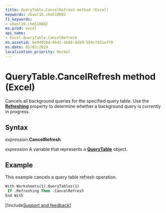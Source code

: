 ```yaml
---
title: QueryTable.CancelRefresh method (Excel)
keywords: vbaxl10.chm518082
f1_keywords:
- vbaxl10.chm518082
ms.prod: excel
api_name:
- Excel.QueryTable.CancelRefresh
ms.assetid: be9491bd-9b42-4b88-ddb9-554cf431e779
ms.date: 05/03/2019
localization_priority: Normal
---
```



# QueryTable.CancelRefresh method (Excel)

Cancels all background queries for the specified query table. Use the **[Refreshing](Excel.QueryTable.Refreshing.md)** property to determine whether a background query is currently in progress.


## Syntax

_expression_.**CancelRefresh**

_expression_ A variable that represents a **[QueryTable](Excel.QueryTable.md)** object.


## Example

This example cancels a query table refresh operation.

```vb
With Worksheets(1).QueryTables(1) 
 If .Refreshing Then .CancelRefresh 
End With 

```




[!include[Support and feedback](~/includes/feedback-boilerplate.md)]